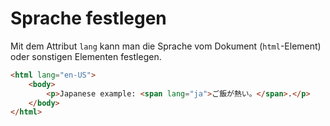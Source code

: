 # Sprache festlegen

Mit dem Attribut `lang` kann man die Sprache vom Dokument (`html`-Element) oder sonstigen Elementen festlegen.

```HTML
<html lang="en-US">
    <body>
        <p>Japanese example: <span lang="ja">ご飯が熱い。</span>.</p>
    </body>
</html>
```